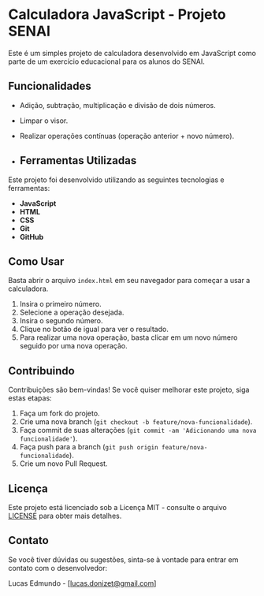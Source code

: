 # Calculadora JavaScript - Projeto SENAI

Este é um simples projeto de calculadora desenvolvido em JavaScript como parte de um exercício educacional para os alunos do SENAI.

## Funcionalidades

- Adição, subtração, multiplicação e divisão de dois números.
- Limpar o visor.
- Realizar operações contínuas (operação anterior + novo número).

- ## Ferramentas Utilizadas

Este projeto foi desenvolvido utilizando as seguintes tecnologias e ferramentas:

- **JavaScript**
- **HTML**
- **CSS**
- **Git**
- **GitHub**


## Como Usar

Basta abrir o arquivo `index.html` em seu navegador para começar a usar a calculadora.

1. Insira o primeiro número.
2. Selecione a operação desejada.
3. Insira o segundo número.
4. Clique no botão de igual para ver o resultado.
5. Para realizar uma nova operação, basta clicar em um novo número seguido por uma nova operação.

## Contribuindo

Contribuições são bem-vindas! Se você quiser melhorar este projeto, siga estas etapas:

1. Faça um fork do projeto.
2. Crie uma nova branch (`git checkout -b feature/nova-funcionalidade`).
3. Faça commit de suas alterações (`git commit -am 'Adicionando uma nova funcionalidade'`).
4. Faça push para a branch (`git push origin feature/nova-funcionalidade`).
5. Crie um novo Pull Request.

## Licença

Este projeto está licenciado sob a Licença MIT - consulte o arquivo [LICENSE](LICENSE) para obter mais detalhes.

## Contato

Se você tiver dúvidas ou sugestões, sinta-se à vontade para entrar em contato com o desenvolvedor:

Lucas Edmundo - [lucas.donizet@gmail.com] 


